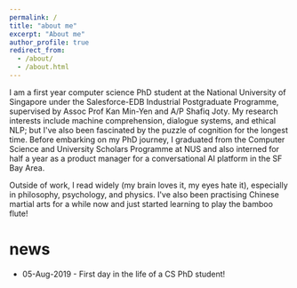 ```yaml
---
permalink: /
title: "about me"
excerpt: "About me"
author_profile: true
redirect_from: 
  - /about/
  - /about.html
---
```


I am a first year computer science PhD student at the National University of Singapore under the Salesforce-EDB Industrial Postgraduate Programme, supervised by Assoc Prof Kan Min-Yen and A/P Shafiq Joty. My research interests include machine comprehension, dialogue systems, and ethical NLP; but I've also been fascinated by the puzzle of cognition for the longest time. Before embarking on my PhD journey, I graduated from the Computer Science and University Scholars Programme at NUS and also interned for half a year as a product manager for a conversational AI platform in the SF Bay Area.

Outside of work, I read widely (my brain loves it, my eyes hate it), especially in philosophy, psychology, and physics. I've also been practising Chinese martial arts for a while now and just started learning to play the bamboo flute!

news
====
* 05-Aug-2019 - First day in the life of a CS PhD student!
